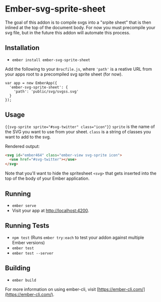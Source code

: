 # Ember-svg-sprite-sheet

The goal of this addon is to compile svgs into a "srpite sheet" that is then inlined at the top of the document body. 
For now you must precompile your svg file, but in the future this addon will automate this process.

## Installation

* `ember install ember-svg-sprite-sheet`

Add the following to your `Brocfile.js`, where `'path'` is a reative URL from your apps root to a precompiled svg 
sprite sheet (for now).

```JS
var app = new EmberApp({
  'ember-svg-sprite-sheet': {
    'path': 'public/svg/svgss.svg'
  }
});
```

## Usage

`{{svg-sprite sprite="#svg-twitter" class="icon"}}`
`sprite` is the name of the SVG you want to use from your sheet.
`class` is a string of classes you want to add to the svg.

Rendered output:

```HTML
<svg id="ember464" class="ember-view svg-sprite icon">
  <use href="#svg-twitter"></use>
</svg>
```

Note that you'll want to hide the spritesheet `<svg>` that gets inserted into the top of the body of your Ember 
application.

## Running

* `ember serve`
* Visit your app at [http://localhost:4200](http://localhost:4200).

## Running Tests

* `npm test` (Runs `ember try:each` to test your addon against multiple Ember versions)
* `ember test`
* `ember test --server`

## Building

* `ember build`

For more information on using ember-cli, visit [https://ember-cli.com/](https://ember-cli.com/).
